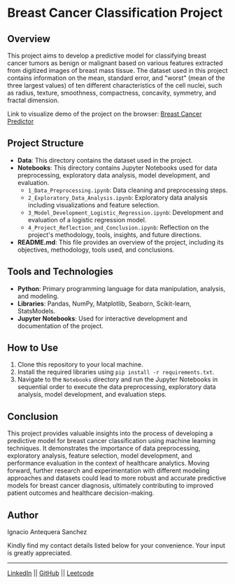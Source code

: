 # Breast Cancer Classification Project

## Overview
This project aims to develop a predictive model for classifying breast cancer tumors as benign or malignant based on various features extracted from digitized images of breast mass tissue. The dataset used in this project contains information on the mean, standard error, and "worst" (mean of the three largest values) of ten different characteristics of the cell nuclei, such as radius, texture, smoothness, compactness, concavity, symmetry, and fractal dimension.

Link to visualize demo of the project on the browser: [Breast Cancer Predictor](https://breast-cancer-predictor.netlify.app/)

## Project Structure
- **Data**: This directory contains the dataset used in the project.
- **Notebooks**: This directory contains Jupyter Notebooks used for data preprocessing, exploratory data analysis, model development, and evaluation.
  - `1_Data_Preprocessing.ipynb`: Data cleaning and preprocessing steps.
  - `2_Exploratory_Data_Analysis.ipynb`: Exploratory data analysis including visualizations and feature selection.
  - `3_Model_Development_Logistic_Regression.ipynb`: Development and evaluation of a logistic regression model.
  - `4_Project_Reflection_and_Conclusion.ipynb`: Reflection on the project's methodology, tools, insights, and future directions.
- **README.md**: This file provides an overview of the project, including its objectives, methodology, tools used, and conclusions.

## Tools and Technologies
- **Python**: Primary programming language for data manipulation, analysis, and modeling.
- **Libraries**: Pandas, NumPy, Matplotlib, Seaborn, Scikit-learn, StatsModels.
- **Jupyter Notebooks**: Used for interactive development and documentation of the project.

## How to Use
1. Clone this repository to your local machine.
2. Install the required libraries using `pip install -r requirements.txt`.
3. Navigate to the `Notebooks` directory and run the Jupyter Notebooks in sequential order to execute the data preprocessing, exploratory data analysis, model development, and evaluation steps.

## Conclusion
This project provides valuable insights into the process of developing a predictive model for breast cancer classification using machine learning techniques. It demonstrates the importance of data preprocessing, exploratory analysis, feature selection, model development, and performance evaluation in the context of healthcare analytics. Moving forward, further research and experimentation with different modeling approaches and datasets could lead to more robust and accurate predictive models for breast cancer diagnosis, ultimately contributing to improved patient outcomes and healthcare decision-making.

## Author
Ignacio Antequera Sanchez

Kindly find my contact details listed below for your convenience. Your input is greatly appreciated.

***

[LinkedIn](https://www.linkedin.com/in/ignacio-antequera)  ||  [GitHub](https://github.com/Ignacio-Antequera)  ||  [Leetcode](https://leetcode.com/Ignacio_antequera)
